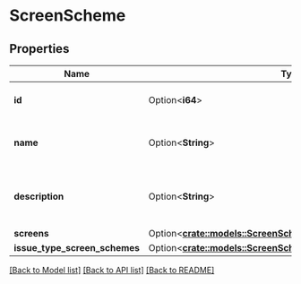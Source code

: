 # ScreenScheme

## Properties

Name | Type | Description | Notes
------------ | ------------- | ------------- | -------------
**id** | Option<**i64**> | The ID of the screen scheme. | [optional]
**name** | Option<**String**> | The name of the screen scheme. | [optional]
**description** | Option<**String**> | The description of the screen scheme. | [optional]
**screens** | Option<[**crate::models::ScreenSchemeScreens**](ScreenScheme_screens.md)> |  | [optional]
**issue_type_screen_schemes** | Option<[**crate::models::ScreenSchemeIssueTypeScreenSchemes**](ScreenScheme_issueTypeScreenSchemes.md)> |  | [optional]

[[Back to Model list]](../README.md#documentation-for-models) [[Back to API list]](../README.md#documentation-for-api-endpoints) [[Back to README]](../README.md)


